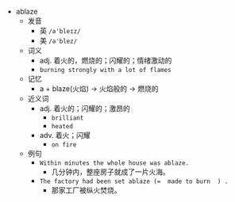 - ablaze
  - 发音
    - 英 `/ə'bleɪz/`
    - 美 `/ə'blez/`
  - 词义
    - adj. 着火的，燃烧的；闪耀的；情绪激动的
    - `burning strongly with a lot of flames`
  - 记忆
    - a + blaze(火焰) → 火焰般的 → 燃烧的
  - 近义词
    - adj. 着火的；闪耀的；激昂的
      - `brilliant`
      - `heated`
    - adv. 着火；闪耀
      - `on fire`
  - 例句
    - `Within minutes the whole house was ablaze.`
      - 几分钟内，整座房子就成了一片火海。
    - `The factory had been set ablaze (=  made to burn  ) .`
      - 那家工厂被纵火焚烧。

